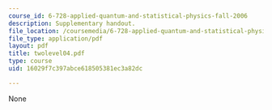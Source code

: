 ```yaml
---
course_id: 6-728-applied-quantum-and-statistical-physics-fall-2006
description: Supplementary handout.
file_location: /coursemedia/6-728-applied-quantum-and-statistical-physics-fall-2006/16029f7c397abce618505381ec3a82dc_twolevel04.pdf
file_type: application/pdf
layout: pdf
title: twolevel04.pdf
type: course
uid: 16029f7c397abce618505381ec3a82dc

---
```

None